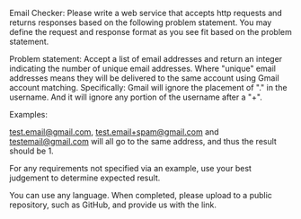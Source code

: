 Email Checker:
Please write a web service that accepts http requests and returns responses based on the following problem statement. You may define the request and response format as you see fit based on the problem statement.

Problem statement: Accept a list of email addresses and return an integer indicating the number of unique email addresses. Where "unique" email addresses means they will be delivered to the same account using Gmail account matching. Specifically: Gmail will ignore the placement of "." in the username. And it will ignore any portion of the username after a "+".

Examples:

test.email@gmail.com, test.email+spam@gmail.com and testemail@gmail.com will all go to the same address, and thus the result should be 1.

For any requirements not specified via an example, use your best judgement to determine expected result.

You can use any language. When completed, please upload to a public repository, such as GitHub, and provide us with the link.

